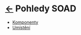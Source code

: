 # [<-](../README.md "Zpět") Pohledy SOAD

- [Komponenty](./components/README.md)
- [Umístění](./deployment/README.md)
